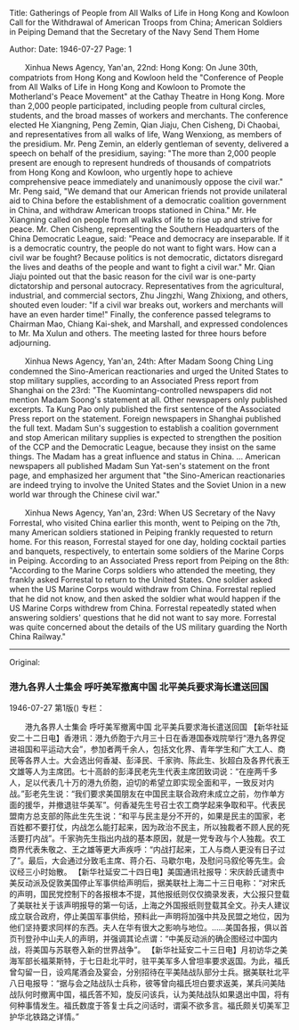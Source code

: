 Title: Gatherings of People from All Walks of Life in Hong Kong and Kowloon Call for the Withdrawal of American Troops from China; American Soldiers in Peiping Demand that the Secretary of the Navy Send Them Home

Author: 
Date: 1946-07-27
Page: 1

　　Xinhua News Agency, Yan'an, 22nd: Hong Kong: On June 30th, compatriots from Hong Kong and Kowloon held the "Conference of People from All Walks of Life in Hong Kong and Kowloon to Promote the Motherland's Peace Movement" at the Cathay Theatre in Hong Kong. More than 2,000 people participated, including people from cultural circles, students, and the broad masses of workers and merchants. The conference elected He Xiangning, Peng Zemin, Qian Jiaju, Chen Cisheng, Di Chaobai, and representatives from all walks of life, Wang Wenxiong, as members of the presidium. Mr. Peng Zemin, an elderly gentleman of seventy, delivered a speech on behalf of the presidium, saying: "The more than 2,000 people present are enough to represent hundreds of thousands of compatriots from Hong Kong and Kowloon, who urgently hope to achieve comprehensive peace immediately and unanimously oppose the civil war." Mr. Peng said, "We demand that our American friends not provide unilateral aid to China before the establishment of a democratic coalition government in China, and withdraw American troops stationed in China." Mr. He Xiangning called on people from all walks of life to rise up and strive for peace. Mr. Chen Cisheng, representing the Southern Headquarters of the China Democratic League, said: "Peace and democracy are inseparable. If it is a democratic country, the people do not want to fight wars. How can a civil war be fought? Because politics is not democratic, dictators disregard the lives and deaths of the people and want to fight a civil war." Mr. Qian Jiaju pointed out that the basic reason for the civil war is one-party dictatorship and personal autocracy. Representatives from the agricultural, industrial, and commercial sectors, Zhu Jingzhi, Wang Zhixiong, and others, shouted even louder: "If a civil war breaks out, workers and merchants will have an even harder time!" Finally, the conference passed telegrams to Chairman Mao, Chiang Kai-shek, and Marshall, and expressed condolences to Mr. Ma Xulun and others. The meeting lasted for three hours before adjourning.

　　Xinhua News Agency, Yan'an, 24th: After Madam Soong Ching Ling condemned the Sino-American reactionaries and urged the United States to stop military supplies, according to an Associated Press report from Shanghai on the 23rd: "The Kuomintang-controlled newspapers did not mention Madam Soong's statement at all. Other newspapers only published excerpts. Ta Kung Pao only published the first sentence of the Associated Press report on the statement. Foreign newspapers in Shanghai published the full text. Madam Sun's suggestion to establish a coalition government and stop American military supplies is expected to strengthen the position of the CCP and the Democratic League, because they insist on the same things. The Madam has a great influence and status in China. … American newspapers all published Madam Sun Yat-sen's statement on the front page, and emphasized her argument that "the Sino-American reactionaries are indeed trying to involve the United States and the Soviet Union in a new world war through the Chinese civil war."

　　Xinhua News Agency, Yan'an, 23rd: When US Secretary of the Navy Forrestal, who visited China earlier this month, went to Peiping on the 7th, many American soldiers stationed in Peiping frankly requested to return home. For this reason, Forrestal stayed for one day, holding cocktail parties and banquets, respectively, to entertain some soldiers of the Marine Corps in Peiping. According to an Associated Press report from Peiping on the 8th: "According to the Marine Corps soldiers who attended the meeting, they frankly asked Forrestal to return to the United States. One soldier asked when the US Marine Corps would withdraw from China. Forrestal replied that he did not know, and then asked the soldier what would happen if the US Marine Corps withdrew from China. Forrestal repeatedly stated when answering soldiers' questions that he did not want to say more. Forrestal was quite concerned about the details of the US military guarding the North China Railway."



<hr /> 

Original: 


### 港九各界人士集会  呼吁美军撤离中国  北平美兵要求海长遣送回国

1946-07-27
第1版()
专栏：

　　港九各界人士集会
    呼吁美军撤离中国
    北平美兵要求海长遣送回国
    【新华社延安二十二日电】香港讯：港九侨胞于六月三十日在香港国泰戏院举行“港九各界促进祖国和平运动大会”，参加者两千余人，包括文化界、青年学生和广大工人、商民等各界人士。大会选出何香凝、彭泽民、千家驹、陈此生、狄超白及各界代表王文雄等人为主席团。七十高龄的彭泽民老先生代表主席团致词说：“在座两千多人，足以代表几十万的港九侨胞，迫切的希望立即实现全面和平，一致反对内战。”彭老先生说：“我们要求美国朋友在中国民主联合政府未成立之前，勿作单方面的援华，并撤退驻华美军”。何香凝先生号召士农工商学起来争取和平。代表民盟南方总支部的陈此生先生说：“和平与民主是分不开的，如果是民主的国家，老百姓都不要打仗，内战怎么能打起来，因为政治不民主，所以独裁者不顾人民的死活要打内战”。千家驹先生指出内战的基本原因，就是一党专政与个人独裁。农工商界代表朱敬之、王之雄等更大声疾呼：“内战打起来，工人与商人更没有日子过了”。最后，大会通过分致毛主席、蒋介石、马歇尔电，及慰问马叙伦等先生。会议经三小时始散。
    【新华社延安二十四日电】美国通讯社报导：宋庆龄氏谴责中美反动派及促敦美国停止军事供给声明后，据美联社上海二十三日电称：“对宋氏的声明，国民党控制下的各报根本不提，其他报纸则仅仅摘录发表，大公报只登载了美联社关于该声明报导的第一句话，上海之外国报纸则登载其全文。孙夫人建议成立联合政府，停止美国军事供给，预料此一声明将加强中共及民盟之地位，因为他们坚持要求同样的东西。夫人在华有很大之影响与地位。……美国各报，俱以首页刊登孙中山夫人的声明，并强调其论点谓：“中美反动派的确企图经过中国内战，将美国与苏联卷入新的世界战争”。
    【新华社延安二十三日电】月初访华之美海军部长福莱斯特，于七日赴北平时，驻平美军多人曾坦率要求返国。为此，福氏曾勾留一日，设鸡尾酒会及宴会，分别招待在平美陆战队部分士兵。据美联社北平八日电报导：“据与会之陆战队士兵称，彼等曾向福氏坦白要求返美，某兵问美陆战队何时撤离中国，福氏答不知，旋反问该兵，认为美陆战队如果退出中国，将有何种事情发生。福氏数度于答复士兵之问话时，谓渠不欲多言。福氏颇关切美军卫护华北铁路之详情。”
